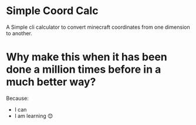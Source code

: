 
# Simple Coord Calc

A Simple cli calculator to convert minecraft coordinates from one dimension to another. 

# Why make this when it has been done a million times before in a much better way?
Because: 
- I can
- I am learning 😊



